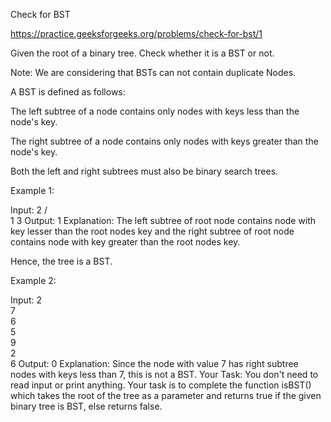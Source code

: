 Check for BST

 
https://practice.geeksforgeeks.org/problems/check-for-bst/1

Given the root of a binary tree. Check whether it is a BST or not.

Note: We are considering that BSTs can not contain duplicate Nodes.


A BST is defined as follows:


The left subtree of a node contains only nodes with keys less than the node's key.

The right subtree of a node contains only nodes with keys greater than the node's key.

Both the left and right subtrees must also be binary search trees.
 

Example 1:

Input:
   2
 /    \
1      3
Output: 1 
Explanation: 
The left subtree of root node contains node with key lesser than the root nodes key and  the right subtree of root node contains node  with key greater than the root nodes key.

Hence, the tree is a BST.

Example 2:

Input:
  2
   \
    7
     \
      6
       \
        5
         \
          9
           \
            2
             \
              6
Output: 0 
Explanation: 
Since the node with value 7 has right subtree 
nodes with keys less than 7, this is not a BST.
Your Task:
You don't need to read input or print anything. Your task is to complete the function isBST() which takes the root of the tree as a parameter and returns true if the given binary tree is BST, else returns false. 
